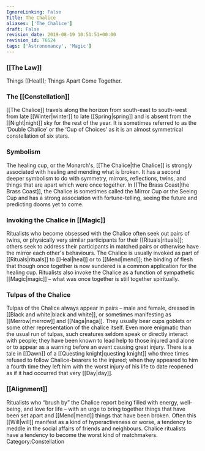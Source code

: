 ```yaml
---
IgnoreLinking: False
Title: The Chalice
aliases: ['The_Chalice']
draft: False
revision_date: 2019-08-19 10:51:51+00:00
revision_id: 76524
tags: ['Astronomancy', 'Magic']
---
```


### [[The Law]]
Things [[Heal]]; Things Apart Come Together.
### The [[Constellation]]
[[The Chalice]] travels along the horizon from south-east to south-west from late [[Winter|winter]] to late [[Spring|spring]] and is absent from the [[Night|night]] sky for the rest of the year. It is sometimes referred to as the ‘Double Chalice’ or the ‘Cup of Choices’ as it is an almost symmetrical constellation of six stars.
### Symbolism
The healing cup, or the Monarch's, [[The Chalice|the Chalice]] is strongly associated with healing and mending what is broken. It has a second deeper symbolism to do with symmetry, mirrors, reflections, twins, and things that are apart which were once together.
In [[The Brass Coast|the Brass Coast]], the Chalice is sometimes called the Mirror Cup or the Seeing Cup and has a strong association with fortune-telling, seeing the future and predicting dooms yet to come.
### Invoking the Chalice in [[Magic]]
Ritualists who become obsessed with the Chalice often seek out pairs of twins, or physically very similar participants for their [[Rituals|rituals]]; others seek to address their participants in matched pairs or otherwise have the mirror each other's behaviours. The Chalice is usually invoked as part of [[Rituals|rituals]] to [[Heal|heal]] or to [[Mend|mend]]; the binding of flesh that though once together is now sundered is a common application for the healing cup. Ritualists also invoke the Chalice as a function of sympathetic [[Magic|magic]] – what was once together is still together spiritually.
### Tulpas of the Chalice
Tulpas of the Chalice always appear in pairs – male and female, dressed in [[Black and white|black and white]], or sometimes manifesting as [[Merrow|merrow]] and [[Naga|naga]]. They usually bear cups goblets or some other representation of the chalice itself. Even more enigmatic than the usual run of tulpas, such creatures seldom speak or directly interact with people; they have been known to lead help to those injured and alone or to appear as a warning before an event causing great injury. There is a tale in [[Dawn]] of a [[Questing knight|questing knight]] who three times refused to follow Chalice-bearers to the injured; when they appeared to him a fourth time they left him with the worst injury of his life to date reopened as if it had occurred that very [[Day|day]].
### [[Alignment]]
Ritualists who “brush by” the Chalice report being filled with energy, well-being, and love for life – with an urge to bring together things that have been set apart and [[Mend|mend]] things that have been broken. Often this [[Will|will]] manifest as a kind of hyperactiveness or worse, a tendency to meddle in the social affairs of friends and neighbours. Chalice ritualists have a tendency to become the worst kind of matchmakers.
Category:Constellation